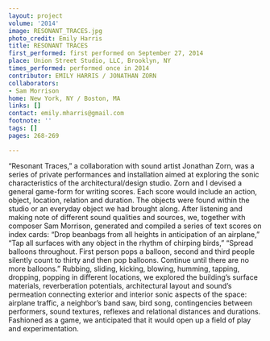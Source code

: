 ```yaml
---
layout: project
volume: '2014'
image: RESONANT_TRACES.jpg
photo_credit: Emily Harris
title: RESONANT TRACES
first_performed: first performed on September 27, 2014
place: Union Street Studio, LLC, Brooklyn, NY
times_performed: performed once in 2014
contributor: EMILY HARRIS / JONATHAN ZORN
collaborators:
- Sam Morrison
home: New York, NY / Boston, MA
links: []
contact: emily.mharris@gmail.com
footnote: ''
tags: []
pages: 268-269

---
```


“Resonant Traces,” a collaboration with sound artist Jonathan Zorn, was a series of private performances and installation aimed at exploring the sonic characteristics of the architectural/design studio. Zorn and I devised a general game-form for writing scores. Each score would include an action, object, location, relation and duration. The objects were found within the studio or an everyday object we had brought along. After listening and making note of different sound qualities and sources, we, together with composer Sam Morrison, generated and compiled a series of text scores on index cards: “Drop beanbags from all heights in anticipation of an airplane,” “Tap all surfaces with any object in the rhythm of chirping birds,” “Spread balloons throughout. First person pops a balloon, second and third people silently count to thirty and then pop balloons. Continue until there are no more balloons.” Rubbing, sliding, kicking, blowing, humming, tapping, dropping, popping in different locations, we explored the building’s surface materials, reverberation potentials, architectural layout and sound’s permeation connecting exterior and interior sonic aspects of the space: airplane traffic, a neighbor’s band saw, bird song, contingencies between performers, sound textures, reflexes and relational distances and durations. Fashioned as a game, we anticipated that it would open up a field of play and experimentation.
